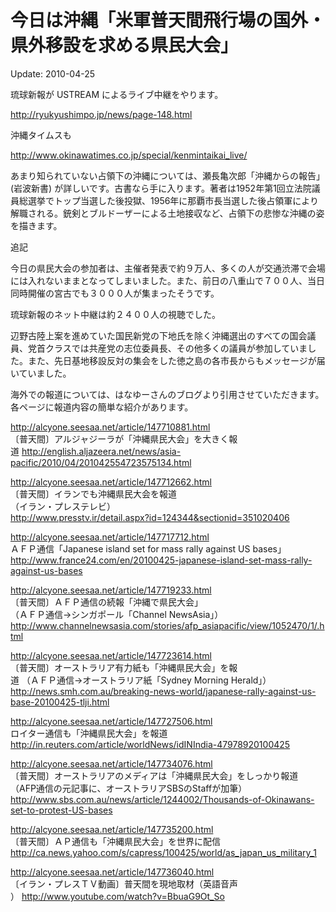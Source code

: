 今日は沖縄「米軍普天間飛行場の国外・県外移設を求める県民大会」
=====

Update: 2010-04-25

琉球新報が USTREAM によるライブ中継をやります。

http://ryukyushimpo.jp/news/page-148.html

沖縄タイムスも

http://www.okinawatimes.co.jp/special/kenmintaikai_live/

あまり知られていない占領下の沖縄については、瀬長亀次郎「沖縄からの報告」(岩波新書) が詳しいです。古書なら手に入ります。著者は1952年第1回立法院議員総選挙でトップ当選した後投獄、1956年に那覇市長当選した後占領軍により解職される。銃剣とブルドーザーによる土地接収など、占領下の悲惨な沖縄の姿を描きます。

追記

今日の県民大会の参加者は、主催者発表で約９万人、多くの人が交通渋滞で会場には入れないままとなってしまいました。また、前日の八重山で７００人、当日同時開催の宮古でも３０００人が集まったそうです。

琉球新報のネット中継は約２４００人の視聴でした。

辺野古陸上案を進めていた国民新党の下地氏を除く沖縄選出のすべての国会議員、党首クラスでは共産党の志位委員長、その他多くの議員が参加していました。また、先日基地移設反対の集会をした徳之島の各市長からもメッセージが届いていました。

海外での報道については、はなゆーさんのブログより引用させていただきます。各ページに報道内容の簡単な紹介があります。

http://alcyone.seesaa.net/article/147710881.html<br/>
〔普天間〕アルジャジーラが「沖縄県民大会」を大きく報<br/>道
http://english.aljazeera.net/news/asia-pacific/2010/04/201042554723575134.html

http://alcyone.seesaa.net/article/147712662.html<br/>
〔普天間〕イランでも沖縄県民大会を報道<br/>
（イラン・プレステレビ）<br/>
http://www.presstv.ir/detail.aspx?id=124344&sectionid=351020406

http://alcyone.seesaa.net/article/147717712.html<br/>
ＡＦＰ通信「Japanese island set for mass rally against US bases」<br/>
http://www.france24.com/en/20100425-japanese-island-set-mass-rally-against-us-bases

http://alcyone.seesaa.net/article/147719233.html<br/>
〔普天間〕ＡＦＰ通信の続報「沖縄で県民大会」<br/>
（ＡＦＰ通信→シンガポール「Channel NewsAsia」）<br/>
http://www.channelnewsasia.com/stories/afp_asiapacific/view/1052470/1/.html

http://alcyone.seesaa.net/article/147723614.html<br/>
〔普天間〕オーストラリア有力紙も「沖縄県民大会」を報<br/>道
（ＡＦＰ通信→オーストラリア紙「Sydney Morning Herald」）<br/>
http://news.smh.com.au/breaking-news-world/japanese-rally-against-us-base-20100425-tlji.html

http://alcyone.seesaa.net/article/147727506.html<br/>
ロイター通信も「沖縄県民大会」を報道<br/>
http://in.reuters.com/article/worldNews/idINIndia-47978920100425

http://alcyone.seesaa.net/article/147734076.html<br/>
〔普天間〕オーストラリアのメディアは「沖縄県民大会」をしっかり報道<br/>
（AFP通信の元記事に、オーストラリアSBSのStaffが加筆）<br/>
http://www.sbs.com.au/news/article/1244002/Thousands-of-Okinawans-set-to-protest-US-bases

http://alcyone.seesaa.net/article/147735200.html<br/>
〔普天間〕ＡＰ通信も「沖縄県民大会」を世界に配信<br/>
http://ca.news.yahoo.com/s/capress/100425/world/as_japan_us_military_1

http://alcyone.seesaa.net/article/147736040.html<br/>
〔イラン・プレスＴＶ動画〕普天間を現地取材（英語音声<br/>）
http://www.youtube.com/watch?v=BbuaG9Ot_So
